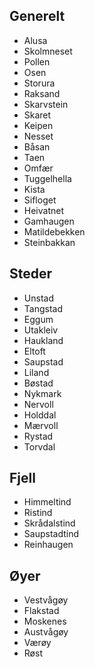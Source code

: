 ## Generelt

 - Alusa
 - Skolmneset
 - Pollen
 - Osen
 - Storura
 - Raksand
 - Skarvstein
 - Skaret
 - Keipen
 - Nesset
 - Båsan
 - Taen
 - Omfær
 - Tuggelhella
 - Kista
 - Sifloget
 - Heivatnet
 - Gamhaugen
 - Matildebekken
 - Steinbakkan



## Steder

 - Unstad
 - Tangstad
 - Eggum
 - Utakleiv
 - Haukland
 - Eltoft
 - Saupstad
 - Liland
 - Bøstad
 - Nykmark
 - Nervoll
 - Holddal
 - Mærvoll
 - Rystad
 - Torvdal



## Fjell

 - Himmeltind
 - Ristind
 - Skrådalstind
 - Saupstadtind
 - Reinhaugen



## Øyer

 - Vestvågøy
 - Flakstad
 - Moskenes
 - Austvågøy
 - Værøy
 - Røst

